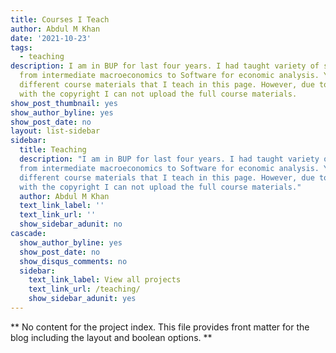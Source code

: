 ```yaml
---
title: Courses I Teach
author: Abdul M Khan
date: '2021-10-23'
tags:
  - teaching
description: I am in BUP for last four years. I had taught variety of subjects, ranging
  from intermediate macroeconomics to Software for economic analysis. You will find
  different course materials that I teach in this page. However, due to compliance
  with the copyright I can not upload the full course materials.
show_post_thumbnail: yes
show_author_byline: yes
show_post_date: no
layout: list-sidebar
sidebar:
  title: Teaching
  description: "I am in BUP for last four years. I had taught variety of subjects, ranging
  from intermediate macroeconomics to Software for economic analysis. You will find
  different course materials that I teach in this page. However, due to compliance
  with the copyright I can not upload the full course materials."
  author: Abdul M Khan
  text_link_label: ''
  text_link_url: ''
  show_sidebar_adunit: no
cascade:
  show_author_byline: yes
  show_post_date: no
  show_disqus_comments: no
  sidebar:
    text_link_label: View all projects
    text_link_url: /teaching/
    show_sidebar_adunit: yes
---
```


** No content for the project index. This file provides front matter for the blog including the layout and boolean options. **
